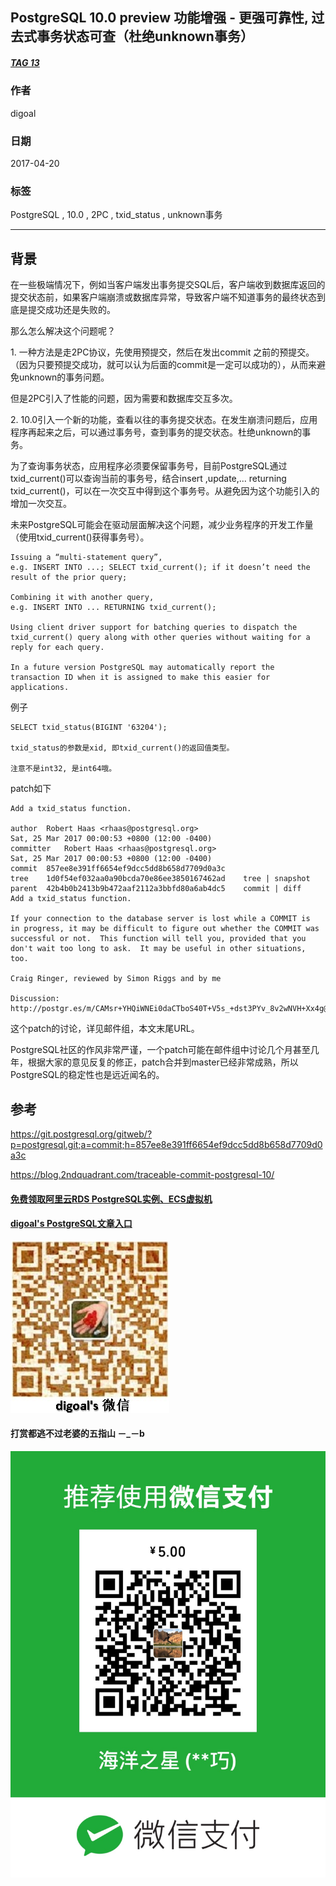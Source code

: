 ## PostgreSQL 10.0 preview 功能增强 - 更强可靠性, 过去式事务状态可查（杜绝unknown事务）  
##### [TAG 13](../class/13.md)              
                                        
### 作者                                           
digoal                                   
                                    
### 日期                                                                                                       
2017-04-20                                  
                                       
### 标签                                    
PostgreSQL , 10.0 , 2PC , txid_status , unknown事务  
                                                                                                          
----                                                                                                    
                                                                                                             
## 背景        
在一些极端情况下，例如当客户端发出事务提交SQL后，客户端收到数据库返回的提交状态前，如果客户端崩溃或数据库异常，导致客户端不知道事务的最终状态到底是提交成功还是失败的。  
  
那么怎么解决这个问题呢？  
  
1\. 一种方法是走2PC协议，先使用预提交，然后在发出commit 之前的预提交。（因为只要预提交成功，就可以认为后面的commit是一定可以成功的），从而来避免unknown的事务问题。  
  
但是2PC引入了性能的问题，因为需要和数据库交互多次。  
  
2\. 10.0引入一个新的功能，查看以往的事务提交状态。在发生崩溃问题后，应用程序再起来之后，可以通过事务号，查到事务的提交状态。杜绝unknown的事务。  
  
为了查询事务状态，应用程序必须要保留事务号，目前PostgreSQL通过txid_current()可以查询当前的事务号，结合insert ,update,... returning txid_current()，可以在一次交互中得到这个事务号。从避免因为这个功能引入的增加一次交互。  
  
未来PostgreSQL可能会在驱动层面解决这个问题，减少业务程序的开发工作量（使用txid_current()获得事务号）。    
  
```  
Issuing a “multi-statement query”,   
e.g. INSERT INTO ...; SELECT txid_current(); if it doesn’t need the result of the prior query;  
  
Combining it with another query,   
e.g. INSERT INTO ... RETURNING txid_current();  
  
Using client driver support for batching queries to dispatch the txid_current() query along with other queries without waiting for a reply for each query.  
  
In a future version PostgreSQL may automatically report the transaction ID when it is assigned to make this easier for applications.  
```  
  
例子  
  
```  
SELECT txid_status(BIGINT '63204');  
  
txid_status的参数是xid, 即txid_current()的返回值类型。  
  
注意不是int32, 是int64哦。  
```  
    
patch如下  
  
```  
Add a txid_status function.  
  
author	Robert Haas <rhaas@postgresql.org>	  
Sat, 25 Mar 2017 00:00:53 +0800 (12:00 -0400)  
committer	Robert Haas <rhaas@postgresql.org>	  
Sat, 25 Mar 2017 00:00:53 +0800 (12:00 -0400)  
commit	857ee8e391ff6654ef9dcc5dd8b658d7709d0a3c  
tree	1d0f54ef032aa0a90bcda70e86ee3850167462ad	tree | snapshot  
parent	42b4b0b2413b9b472aaf2112a3bbfd80a6ab4dc5	commit | diff  
Add a txid_status function.  
  
If your connection to the database server is lost while a COMMIT is  
in progress, it may be difficult to figure out whether the COMMIT was  
successful or not.  This function will tell you, provided that you  
don't wait too long to ask.  It may be useful in other situations,  
too.  
  
Craig Ringer, reviewed by Simon Riggs and by me  
  
Discussion: http://postgr.es/m/CAMsr+YHQiWNEi0daCTboS40T+V5s_+dst3PYv_8v2wNVH+Xx4g@mail.gmail.com  
```  
            
这个patch的讨论，详见邮件组，本文末尾URL。                      
                       
PostgreSQL社区的作风非常严谨，一个patch可能在邮件组中讨论几个月甚至几年，根据大家的意见反复的修正，patch合并到master已经非常成熟，所以PostgreSQL的稳定性也是远近闻名的。                               
                       
## 参考                                
https://git.postgresql.org/gitweb/?p=postgresql.git;a=commit;h=857ee8e391ff6654ef9dcc5dd8b658d7709d0a3c  
  
https://blog.2ndquadrant.com/traceable-commit-postgresql-10/  
  
  
  
  
  
  
  
  
  
  
  
  
  
#### [免费领取阿里云RDS PostgreSQL实例、ECS虚拟机](https://free.aliyun.com/ "57258f76c37864c6e6d23383d05714ea")
  
  
#### [digoal's PostgreSQL文章入口](https://github.com/digoal/blog/blob/master/README.md "22709685feb7cab07d30f30387f0a9ae")
  
  
![digoal's weixin](../pic/digoal_weixin.jpg "f7ad92eeba24523fd47a6e1a0e691b59")
  
  
  
  
  
  
#### 打赏都逃不过老婆的五指山 －_－b  
![wife's weixin ds](../pic/wife_weixin_ds.jpg "acd5cce1a143ef1d6931b1956457bc9f")
  
